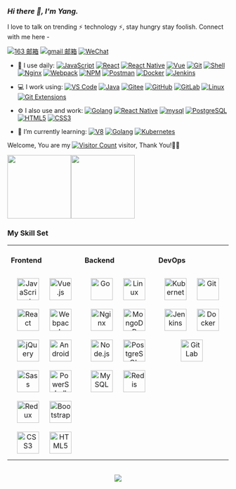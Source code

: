 <link rel="stylesheet" type="text/css" href="./beautiful.css">

### _Hi there 👋, I'm Yang._

I love to talk on trending ⚡ technology ⚡, stay hungry stay foolish. Connect with me here -

[![163 邮箱](https://img.shields.io/badge/-163%20Mail-FC1F1F?style=plastic&link=mailto:find_onepiece@163.com)](mailto:thisliuyang@163.com)
[![gmail 邮箱](https://img.shields.io/badge/Gmail-D14836?logo=gmail&logoColor=white)](mailto:thisliuyang@gmail.com)
[![WeChat](https://img.shields.io/badge/WeChat-07C160?logo=wechat&logoColor=white)](https://www.hooir.com/images/pic_wxcode.png)

- 🚀 I use daily:
  [![JavaScript](https://img.shields.io/badge/JavaScript-000000?logo=JavaScript&logoColor=FFCA28)](https://oowebs.com/)
  [![React](https://img.shields.io/badge/React-20232A?logo=react&logoColor=61DAFB)](https://oowebs.com/)
  [![React Native](https://img.shields.io/badge/React_Native-20232A?logo=react&logoColor=61DAFB)](https://oowebs.com/)
  [![Vue](https://img.shields.io/badge/Vue.js-35495E?logo=vue.js&logoColor=4FC08D)](https://oowebs.com/)
  [![Git](https://img.shields.io/badge/-Git-000000?logo=git&logoColor=FF7043)](https://oowebs.com/)
  [![Shell](https://img.shields.io/badge/-Shell-4EC422?logo=Shell&logoColor=FF7043)](https://oowebs.com/)
  [![Nginx](https://img.shields.io/badge/-Nginx-F6C915?logo=nginx&logoColor=029137)](https://oowebs.com/)
  [![Webpack](https://img.shields.io/badge/-webpack-2B3A42?logo=webpack&logoColor=75AFCC)](https://oowebs.com/)
  [![NPM](https://img.shields.io/badge/-NPM-2875E3?logo=npm&logoColor=029137)](https://oowebs.com/)
  [![Postman](https://img.shields.io/badge/-Postman-7A1FA2?logo=postman&logoColor=FC8019)](https://oowebs.com/)
  [![Docker](https://img.shields.io/badge/docker-20232A?logo=docker&logoColor=61DAFB)](https://oowebs.com/)
  [![Jenkins](https://img.shields.io/badge/-Jenkins-F6C915?logo=jenkins&logoColor=F16061)](https://oowebs.com/)

- 💻 I work using:
  [![VS Code](https://img.shields.io/badge/-VS%20Code-007ACC?style=plastic&logo=visual-studio-code)](https://oowebs.com/)
  [![Java](https://img.shields.io/badge/Java-ED8B00?style=plastic&logo=openjdk&logoColor=white)](https://oowebs.com/)
  [![Gitee](https://img.shields.io/badge/-Gitee-A80025?logo=gitee&logoColor=F16061)](https://oowebs.com/)
  [![GitHub](https://img.shields.io/badge/-GitHub-181717?style=plastic&logo=github)](https://oowebs.com/)
  [![GitLab](https://img.shields.io/badge/-GitLab-FCA121?style=plastic&logo=gitlab)](https://oowebs.com/)
  [![Linux](https://img.shields.io/badge/-Linux-F16061?logo=linux&logoColor=000)](https://oowebs.com/)
  [![Git Extensions](https://img.shields.io/badge/-Git%20Extensions-green?logo=git%20extensions&logoColor=DE3929)](https://oowebs.com/)

- ⚙️ I also use and work:
  [![Golang](https://img.shields.io/badge/-Golang-02569B?logo=go&logoColor=00ACC1)](https://oowebs.com/)
  [![React Native](https://img.shields.io/badge/React_Native-20232A?logo=react&logoColor=61DAFB)](https://oowebs.com/)
  [![mysql](https://img.shields.io/badge/MySQL-005C84?style=plastic&logo=mysql&logoColor=white)](https://oowebs.com/)
  [![PostgreSQL](https://img.shields.io/badge/-PostgreSQL-336791?style=plastic&logo=postgresql)](https://oowebs.com/)
  [![HTML5](https://img.shields.io/badge/-HTML5-E34F26?style=plastic&logo=html5&logoColor=white)](https://oowebs.com/)
  [![CSS3](https://img.shields.io/badge/-CSS3-1572B6?style=plastic&logo=css3)](https://oowebs.com/)

- 🌱 I’m currently learning:
  [![V8](https://img.shields.io/badge/-V8-3DDC84?logo=v8&logoColor=4788F4)](https://oowebs.com/)
  [![Golang](https://img.shields.io/badge/-Golang-02569B?logo=go&logoColor=00ACC1)](https://oowebs.com/)
  [![Kubernetes](https://img.shields.io/badge/-Kubernetes-F5F5F5?logo=Kubernetes&logoColor=316CE6)](https://oowebs.com/)


Welcome, You are my [![Visitor Count](https://profile-counter.glitch.me/hooir-dev/count.svg)](https://oowebs.com/) visitor, Thank You!🎉🎉

<!-- [![Top Langs](https://github-readme-stats.vercel.app/api/top-langs/?username=hooir-dev&theme=flag-india)](https://github.com/hooir-dev/github-readme-stats) -->

[<span><img src="https://github-readme-stats.vercel.app/api/top-langs/?username=hooir-dev&layout=compact" height=145/></span><span><img src="https://github-readme-stats.vercel.app/api?username=hooir-dev&count_private=true&show_icons=true" height=145/></span>](https://oowebs.com/)

<!--
<table border="0">
<tr>
<td valign="top">
<img src="https://github-readme-stats.vercel.app/api/top-langs/?username=hooir-dev&layout=compact" alt="Top Langs" height="160" />
</td>
<td valign="top">
<img src="https://github-readme-stats.vercel.app/api?username=hooir-dev&show_icons=true" alt="hooir-dev's GitHub stats" height="160" />
</td>
</tr>
</table>
-->

<!--
![Top Langs](https://github-readme-stats.vercel.app/api/top-langs/?username=hooir-dev&layout=compact)
![hooir-dev's GitHub stats](https://github-readme-stats.vercel.app/api?username=hooir-dev&show_icons=true)
-->

### My Skill Set
<table><tr><td valign="top" width="33%">



#### Frontend
<div align="center">
<img style="margin: 10px" src="https://profilinator.rishav.dev/skills-assets/javascript-original.svg" alt="JavaScript" height="50" />
<img style="margin: 10px" src="https://profilinator.rishav.dev/skills-assets/vuejs-original-wordmark.svg" alt="Vue.js" height="50" />
<img style="margin: 10px" src="https://profilinator.rishav.dev/skills-assets/react-original-wordmark.svg" alt="React" height="50" />
<img style="margin: 10px" src="https://profilinator.rishav.dev/skills-assets/webpack-original.svg" alt="Webpack" height="50" />
<img style="margin: 10px" src="https://profilinator.rishav.dev/skills-assets/jquery.png" alt="jQuery" height="50" />
<img style="margin: 10px" src="https://profilinator.rishav.dev/skills-assets/android-original-wordmark.svg" alt="Android" height="50" />
<img style="margin: 10px" src="https://profilinator.rishav.dev/skills-assets/sass-original.svg" alt="Sass" height="50" />
<img style="margin: 10px" src="https://profilinator.rishav.dev/skills-assets/powershell.png" alt="PowerShell" height="50" />
<img style="margin: 10px" src="https://profilinator.rishav.dev/skills-assets/redux-original.svg" alt="Redux" height="50" />
<img style="margin: 10px" src="https://profilinator.rishav.dev/skills-assets/bootstrap-plain.svg" alt="Bootstrap" height="50" />
<img style="margin: 10px" src="https://profilinator.rishav.dev/skills-assets/css3-original-wordmark.svg" alt="CSS3" height="50" />
<img style="margin: 10px" src="https://profilinator.rishav.dev/skills-assets/html5-original-wordmark.svg" alt="HTML5" height="50" />
</div>

</td>
<td valign="top" width="33%">

#### Backend
<div align="center">
<img style="margin: 10px" src="https://profilinator.rishav.dev/skills-assets/go-original.svg" alt="Go" height="50" />
<img style="margin: 10px" src="https://profilinator.rishav.dev/skills-assets/linux-original.svg" alt="Linux" height="50" />
<img style="margin: 10px" src="https://profilinator.rishav.dev/skills-assets/nginx-original.svg" alt="Nginx" height="50" />
<img style="margin: 10px" src="https://profilinator.rishav.dev/skills-assets/mongodb-original-wordmark.svg" alt="MongoDB" height="50" />
<img style="margin: 10px" src="https://profilinator.rishav.dev/skills-assets/nodejs-original-wordmark.svg" alt="Node.js" height="50" />
<img style="margin: 10px" src="https://profilinator.rishav.dev/skills-assets/postgresql-original-wordmark.svg" alt="PostgreSQL" height="50" />
<img style="margin: 10px" src="https://profilinator.rishav.dev/skills-assets/mysql-original-wordmark.svg" alt="MySQL" height="50" />
<img style="margin: 10px" src="https://profilinator.rishav.dev/skills-assets/redis-original-wordmark.svg" alt="Redis" height="50" />
</div>

</td>
<td valign="top" width="33%">

#### DevOps
<div align="center">
<img style="margin: 10px" src="https://profilinator.rishav.dev/skills-assets/kubernetes-icon.svg" alt="Kubernetes" height="50" />
<img style="margin: 10px" src="https://profilinator.rishav.dev/skills-assets/git-scm-icon.svg" alt="Git" height="50" />
<img style="margin: 10px" src="https://profilinator.rishav.dev/skills-assets/jenkins-icon.svg" alt="Jenkins" height="50" />
<img style="margin: 10px" src="https://profilinator.rishav.dev/skills-assets/docker-original-wordmark.svg" alt="Docker" height="50" />
<img style="margin: 10px" src="https://profilinator.rishav.dev/skills-assets/gitlab.svg" alt="GitLab" height="50" />
</div>
</td>
</tr>
</table>

<br/>
<div align="center">
  <a href="https://raw.githubusercontent.com/hooir-dev/nav/master/static/images/buymeacoffee.jpg" target="_blank" style="display: inline-block;">
    <img
        src="https://img.shields.io/badge/Donate-Buy%20Me%20A%20Coffee-orange.svg?style=flat-square"
        align="center"
    />
  </a>
</div>

